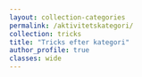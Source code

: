 ```yaml
---
layout: collection-categories
permalink: /aktivitetskategori/
collection: tricks
title: "Tricks efter kategori"
author_profile: true
classes: wide
---
```

